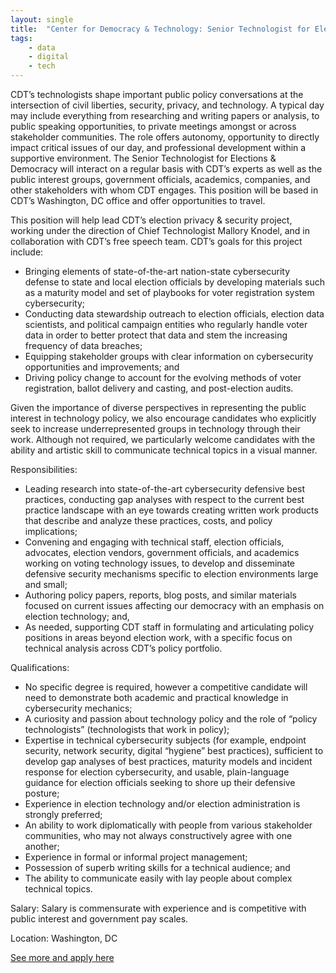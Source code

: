 ```yaml
---
layout: single
title:  "Center for Democracy & Technology: Senior Technologist for Elections & Democracy"
tags: 
    - data
    - digital
    - tech
---
```

CDT’s technologists shape important public policy conversations at the intersection of civil liberties, security, privacy, and technology. A typical day may include everything from researching and writing papers or analysis, to public speaking opportunities, to private meetings amongst or across stakeholder communities. The role offers autonomy, opportunity to directly impact critical issues of our day, and professional development within a supportive environment. The Senior Technologist for Elections & Democracy will interact on a regular basis with CDT’s experts as well as the public interest groups, government officials, academics, companies, and other stakeholders with whom CDT engages. This position will be based in CDT’s Washington, DC office and offer opportunities to travel.

This position will help lead CDT’s election privacy & security project, working under the direction of Chief Technologist Mallory Knodel, and in collaboration with CDT’s free speech team. CDT’s goals for this project include:

* Bringing elements of state-of-the-art nation-state cybersecurity defense to state and local election officials by developing materials such as a maturity model and set of playbooks for voter registration system cybersecurity;
* Conducting data stewardship outreach to election officials, election data scientists, and political campaign entities who regularly handle voter data in order to better protect that data and stem the increasing frequency of data breaches; 
* Equipping stakeholder groups with clear information on cybersecurity opportunities and improvements; and 
* Driving policy change to account for the evolving methods of voter registration, ballot delivery and casting, and post-election audits.

Given the importance of diverse perspectives in representing the public interest in technology policy, we also encourage candidates who explicitly seek to increase underrepresented groups in technology through their work. Although not required, we particularly welcome candidates with the ability and artistic skill to communicate technical topics in a visual manner.

Responsibilities:

* Leading research into state-of-the-art cybersecurity defensive best practices, conducting gap analyses with respect to the current best practice landscape with an eye towards creating written work products that describe and analyze these practices, costs, and policy implications;
* Convening and engaging with technical staff, election officials, advocates, election vendors, government officials, and academics working on voting technology issues, to develop and disseminate defensive security mechanisms specific to election environments large and small;
* Authoring policy papers, reports, blog posts, and similar materials focused on current issues affecting our democracy with an emphasis on election technology; and,
* As needed, supporting CDT staff in formulating and articulating policy positions in areas beyond election work, with a specific focus on technical analysis across CDT’s policy portfolio.

Qualifications:

* No specific degree is required, however a competitive candidate will need to demonstrate both academic and practical knowledge in cybersecurity mechanics;
* A curiosity and passion about technology policy and the role of “policy technologists” (technologists that work in policy);
* Expertise in technical cybersecurity subjects (for example, endpoint security, network security, digital “hygiene” best practices), sufficient to develop gap analyses of best practices, maturity models and incident response for election cybersecurity, and usable, plain-language guidance for election officials seeking to shore up their defensive posture;
* Experience in election technology and/or election administration is strongly preferred;
* An ability to work diplomatically with people from various stakeholder communities, who may not always constructively agree with one another;
* Experience in formal or informal project management;
* Possession of superb writing skills for a technical audience; and
* The ability to communicate easily with lay people about complex technical topics.

Salary: Salary is commensurate with experience and is competitive with public interest and government pay scales.

Location: Washington, DC


[See more and apply here](https://cdt.org/job/senior-technologist-elections-democracy/)
